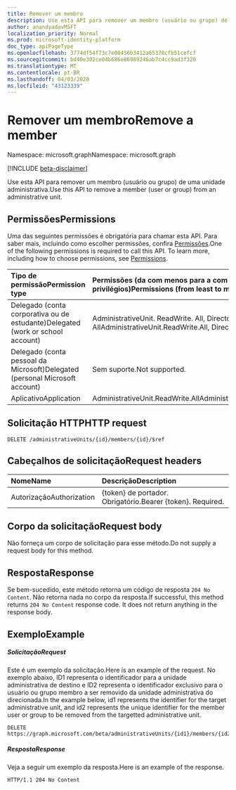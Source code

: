 ```yaml
---
title: Remover um membro
description: Use esta API para remover um membro (usuário ou grupo) de uma unidade administrativa.
author: anandyadavMSFT
localization_priority: Normal
ms.prod: microsoft-identity-platform
doc_type: apiPageType
ms.openlocfilehash: 3774df54f73c7e08456b3412a65378cfb51cefcf
ms.sourcegitcommit: bd40e302ce04b686e86989246ab7c4cc9ad3f320
ms.translationtype: MT
ms.contentlocale: pt-BR
ms.lasthandoff: 04/03/2020
ms.locfileid: "43123339"
---
```

# <a name="remove-a-member"></a><span data-ttu-id="17c64-103">Remover um membro</span><span class="sxs-lookup"><span data-stu-id="17c64-103">Remove a member</span></span>

<span data-ttu-id="17c64-104">Namespace: microsoft.graph</span><span class="sxs-lookup"><span data-stu-id="17c64-104">Namespace: microsoft.graph</span></span>

[!INCLUDE [beta-disclaimer](../../includes/beta-disclaimer.md)]

<span data-ttu-id="17c64-105">Use esta API para remover um membro (usuário ou grupo) de uma unidade administrativa.</span><span class="sxs-lookup"><span data-stu-id="17c64-105">Use this API to remove a member (user or group) from an administrative unit.</span></span>

## <a name="permissions"></a><span data-ttu-id="17c64-106">Permissões</span><span class="sxs-lookup"><span data-stu-id="17c64-106">Permissions</span></span>
<span data-ttu-id="17c64-p101">Uma das seguintes permissões é obrigatória para chamar esta API. Para saber mais, incluindo como escolher permissões, confira [Permissões](/graph/permissions-reference).</span><span class="sxs-lookup"><span data-stu-id="17c64-p101">One of the following permissions is required to call this API. To learn more, including how to choose permissions, see [Permissions](/graph/permissions-reference).</span></span>


|<span data-ttu-id="17c64-109">Tipo de permissão</span><span class="sxs-lookup"><span data-stu-id="17c64-109">Permission type</span></span>      | <span data-ttu-id="17c64-110">Permissões (da com menos para a com mais privilégios)</span><span class="sxs-lookup"><span data-stu-id="17c64-110">Permissions (from least to most privileged)</span></span>              |
|:--------------------|:---------------------------------------------------------|
|<span data-ttu-id="17c64-111">Delegado (conta corporativa ou de estudante)</span><span class="sxs-lookup"><span data-stu-id="17c64-111">Delegated (work or school account)</span></span> | <span data-ttu-id="17c64-112">AdministrativeUnit. ReadWrite. All, Directory. AccessAsUser. All</span><span class="sxs-lookup"><span data-stu-id="17c64-112">AdministrativeUnit.ReadWrite.All, Directory.AccessAsUser.All</span></span>    |
|<span data-ttu-id="17c64-113">Delegado (conta pessoal da Microsoft)</span><span class="sxs-lookup"><span data-stu-id="17c64-113">Delegated (personal Microsoft account)</span></span> | <span data-ttu-id="17c64-114">Sem suporte.</span><span class="sxs-lookup"><span data-stu-id="17c64-114">Not supported.</span></span>    |
|<span data-ttu-id="17c64-115">Aplicativo</span><span class="sxs-lookup"><span data-stu-id="17c64-115">Application</span></span> | <span data-ttu-id="17c64-116">AdministrativeUnit.ReadWrite.All</span><span class="sxs-lookup"><span data-stu-id="17c64-116">AdministrativeUnit.ReadWrite.All</span></span> |

## <a name="http-request"></a><span data-ttu-id="17c64-117">Solicitação HTTP</span><span class="sxs-lookup"><span data-stu-id="17c64-117">HTTP request</span></span>
<!-- { "blockType": "ignored" } -->
```http
DELETE /administrativeUnits/{id}/members/{id}/$ref
```
## <a name="request-headers"></a><span data-ttu-id="17c64-118">Cabeçalhos de solicitação</span><span class="sxs-lookup"><span data-stu-id="17c64-118">Request headers</span></span>
| <span data-ttu-id="17c64-119">Nome</span><span class="sxs-lookup"><span data-stu-id="17c64-119">Name</span></span>      |<span data-ttu-id="17c64-120">Descrição</span><span class="sxs-lookup"><span data-stu-id="17c64-120">Description</span></span>|
|:----------|:----------|
| <span data-ttu-id="17c64-121">Autorização</span><span class="sxs-lookup"><span data-stu-id="17c64-121">Authorization</span></span>  | <span data-ttu-id="17c64-p102">{token} de portador. Obrigatório.</span><span class="sxs-lookup"><span data-stu-id="17c64-p102">Bearer {token}. Required.</span></span> |

## <a name="request-body"></a><span data-ttu-id="17c64-124">Corpo da solicitação</span><span class="sxs-lookup"><span data-stu-id="17c64-124">Request body</span></span>
<span data-ttu-id="17c64-125">Não forneça um corpo de solicitação para esse método.</span><span class="sxs-lookup"><span data-stu-id="17c64-125">Do not supply a request body for this method.</span></span>

## <a name="response"></a><span data-ttu-id="17c64-126">Resposta</span><span class="sxs-lookup"><span data-stu-id="17c64-126">Response</span></span>

<span data-ttu-id="17c64-p103">Se bem-sucedido, este método retorna um código de resposta `204 No Content`. Não retorna nada no corpo da resposta.</span><span class="sxs-lookup"><span data-stu-id="17c64-p103">If successful, this method returns `204 No Content` response code. It does not return anything in the response body.</span></span>

## <a name="example"></a><span data-ttu-id="17c64-129">Exemplo</span><span class="sxs-lookup"><span data-stu-id="17c64-129">Example</span></span>
##### <a name="request"></a><span data-ttu-id="17c64-130">Solicitação</span><span class="sxs-lookup"><span data-stu-id="17c64-130">Request</span></span>
<span data-ttu-id="17c64-131">Este é um exemplo da solicitação.</span><span class="sxs-lookup"><span data-stu-id="17c64-131">Here is an example of the request.</span></span> <span data-ttu-id="17c64-132">No exemplo abaixo, ID1 representa o identificador para a unidade administrativa de destino e ID2 representa o identificador exclusivo para o usuário ou grupo membro a ser removido da unidade administrativa do direcionada.</span><span class="sxs-lookup"><span data-stu-id="17c64-132">In the example below, id1 represents the identifier for the target administrative unit, and id2 represents the unique identifier for the member user or group to be removed from the targetted administrative unit.</span></span> 

```http
DELETE https://graph.microsoft.com/beta/administrativeUnits/{id1}/members/{id2}/$ref
```

##### <a name="response"></a><span data-ttu-id="17c64-133">Resposta</span><span class="sxs-lookup"><span data-stu-id="17c64-133">Response</span></span>
<span data-ttu-id="17c64-134">Veja a seguir um exemplo da resposta.</span><span class="sxs-lookup"><span data-stu-id="17c64-134">Here is an example of the response.</span></span>
 
```http
HTTP/1.1 204 No Content
```
